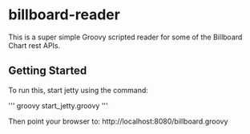 # billboard-reader


This is a super simple Groovy scripted reader for some of the Billboard Chart rest APIs.

## Getting Started
To run this, start jetty using the command:

'''
groovy start_jetty.groovy
'''

Then point your browser to: http://localhost:8080/billboard.groovy

